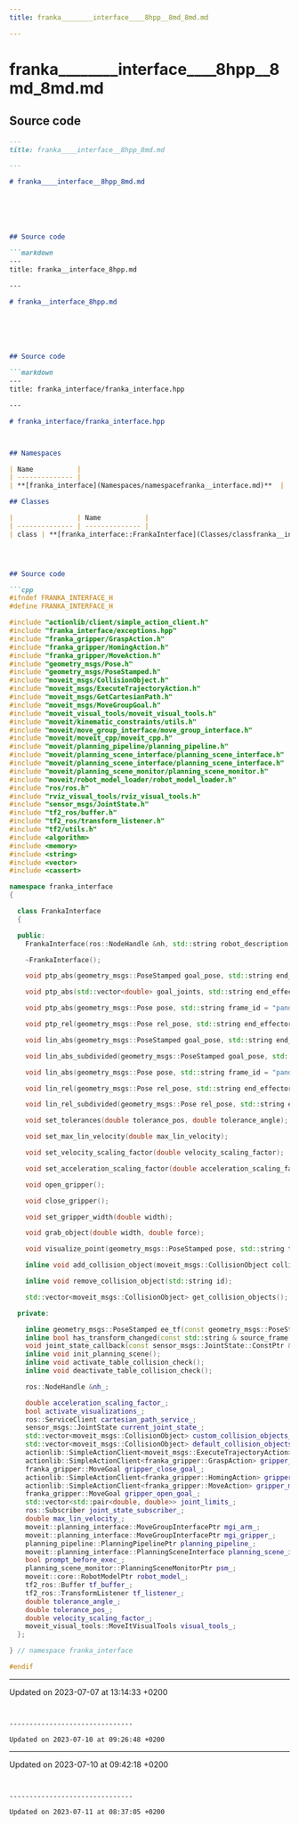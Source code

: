 ```yaml
---
title: franka________interface____8hpp__8md_8md.md

---
```


# franka________interface____8hpp__8md_8md.md






## Source code

```markdown
---
title: franka____interface__8hpp_8md.md

---

# franka____interface__8hpp_8md.md






## Source code

```markdown
---
title: franka__interface_8hpp.md

---

# franka__interface_8hpp.md






## Source code

```markdown
---
title: franka_interface/franka_interface.hpp

---

# franka_interface/franka_interface.hpp



## Namespaces

| Name           |
| -------------- |
| **[franka_interface](Namespaces/namespacefranka__interface.md)**  |

## Classes

|                | Name           |
| -------------- | -------------- |
| class | **[franka_interface::FrankaInterface](Classes/classfranka__interface_1_1FrankaInterface.md)**  |




## Source code

```cpp
#ifndef FRANKA_INTERFACE_H
#define FRANKA_INTERFACE_H

#include "actionlib/client/simple_action_client.h"
#include "franka_interface/exceptions.hpp"
#include "franka_gripper/GraspAction.h"
#include "franka_gripper/HomingAction.h"
#include "franka_gripper/MoveAction.h"
#include "geometry_msgs/Pose.h"
#include "geometry_msgs/PoseStamped.h"
#include "moveit_msgs/CollisionObject.h"
#include "moveit_msgs/ExecuteTrajectoryAction.h"
#include "moveit_msgs/GetCartesianPath.h"
#include "moveit_msgs/MoveGroupGoal.h"
#include "moveit_visual_tools/moveit_visual_tools.h"
#include "moveit/kinematic_constraints/utils.h"
#include "moveit/move_group_interface/move_group_interface.h"
#include "moveit/moveit_cpp/moveit_cpp.h"
#include "moveit/planning_pipeline/planning_pipeline.h"
#include "moveit/planning_scene_interface/planning_scene_interface.h"
#include "moveit/planning_scene_interface/planning_scene_interface.h"
#include "moveit/planning_scene_monitor/planning_scene_monitor.h"
#include "moveit/robot_model_loader/robot_model_loader.h"
#include "ros/ros.h"
#include "rviz_visual_tools/rviz_visual_tools.h"
#include "sensor_msgs/JointState.h"
#include "tf2_ros/buffer.h"
#include "tf2_ros/transform_listener.h"
#include "tf2/utils.h"
#include <algorithm>
#include <memory>
#include <string>
#include <vector>
#include <cassert>

namespace franka_interface
{

  class FrankaInterface
  {

  public:
    FrankaInterface(ros::NodeHandle &nh, std::string robot_description = "robot_description");

    ~FrankaInterface();

    void ptp_abs(geometry_msgs::PoseStamped goal_pose, std::string end_effector_name = "panda_hand_tcp", bool prompt = false);

    void ptp_abs(std::vector<double> goal_joints, std::string end_effector_name = "panda_hand_tcp", bool prompt = false);

    void ptp_abs(geometry_msgs::Pose pose, std::string frame_id = "panda_link0", std::string end_effector_name = "panda_hand_tcp", bool prompt = false);

    void ptp_rel(geometry_msgs::Pose rel_pose, std::string end_effector_name = "panda_hand_tcp", bool prompt = false);

    void lin_abs(geometry_msgs::PoseStamped goal_pose, std::string end_effector_name = "panda_hand_tcp", bool prompt = false);

    void lin_abs_subdivided(geometry_msgs::PoseStamped goal_pose, std::string end_effector_name = "panda_hand_tcp");

    void lin_abs(geometry_msgs::Pose pose, std::string frame_id = "panda_link0", std::string end_effector_name = "panda_hand_tcp", bool prompt = false);

    void lin_rel(geometry_msgs::Pose rel_pose, std::string end_effector_name = "panda_hand_tcp", bool prompt = false);

    void lin_rel_subdivided(geometry_msgs::Pose rel_pose, std::string end_effector_name = "panda_hand_tcp");

    void set_tolerances(double tolerance_pos, double tolerance_angle);

    void set_max_lin_velocity(double max_lin_velocity);

    void set_velocity_scaling_factor(double velocity_scaling_factor);

    void set_acceleration_scaling_factor(double acceleration_scaling_factor);

    void open_gripper();

    void close_gripper();

    void set_gripper_width(double width);

    void grab_object(double width, double force);

    void visualize_point(geometry_msgs::PoseStamped pose, std::string text = "goal");

    inline void add_collision_object(moveit_msgs::CollisionObject collision_object);

    inline void remove_collision_object(std::string id);

    std::vector<moveit_msgs::CollisionObject> get_collision_objects();

  private:

    inline geometry_msgs::PoseStamped ee_tf(const geometry_msgs::PoseStamped & pose, const std::string & end_effector_name);
    inline bool has_transform_changed(const std::string & source_frame, const std::string & target_frame);
    void joint_state_callback(const sensor_msgs::JointState::ConstPtr &msg);
    inline void init_planning_scene();
    inline void activate_table_collision_check();
    inline void deactivate_table_collision_check();

    ros::NodeHandle &nh_;

    double acceleration_scaling_factor_;
    bool activate_visualizations_;
    ros::ServiceClient cartesian_path_service_;
    sensor_msgs::JointState current_joint_state_;
    std::vector<moveit_msgs::CollisionObject> custom_collision_objects_;
    std::vector<moveit_msgs::CollisionObject> default_collision_objects_;
    actionlib::SimpleActionClient<moveit_msgs::ExecuteTrajectoryAction> execute_trajectory_action_client_;
    actionlib::SimpleActionClient<franka_gripper::GraspAction> gripper_action_client_;
    franka_gripper::MoveGoal gripper_close_goal_;
    actionlib::SimpleActionClient<franka_gripper::HomingAction> gripper_homing_action_client_;
    actionlib::SimpleActionClient<franka_gripper::MoveAction> gripper_move_action_client_;
    franka_gripper::MoveGoal gripper_open_goal_;
    std::vector<std::pair<double, double>> joint_limits_;
    ros::Subscriber joint_state_subscriber_;
    double max_lin_velocity_;
    moveit::planning_interface::MoveGroupInterfacePtr mgi_arm_;
    moveit::planning_interface::MoveGroupInterfacePtr mgi_gripper_;
    planning_pipeline::PlanningPipelinePtr planning_pipeline_;
    moveit::planning_interface::PlanningSceneInterface planning_scene_interface_;
    bool prompt_before_exec_;
    planning_scene_monitor::PlanningSceneMonitorPtr psm_;
    moveit::core::RobotModelPtr robot_model_;
    tf2_ros::Buffer tf_buffer_;
    tf2_ros::TransformListener tf_listener_;
    double tolerance_angle_;
    double tolerance_pos_;
    double velocity_scaling_factor_;
    moveit_visual_tools::MoveItVisualTools visual_tools_;
  };

} // namespace franka_interface

#endif
```


-------------------------------

Updated on 2023-07-07 at 13:14:33 +0200
```


-------------------------------

Updated on 2023-07-10 at 09:26:48 +0200
```


-------------------------------

Updated on 2023-07-10 at 09:42:18 +0200
```


-------------------------------

Updated on 2023-07-11 at 08:37:05 +0200
